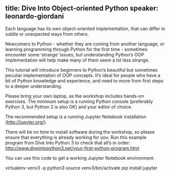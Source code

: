 title: Dive Into Object-oriented Python
speaker: leonardo-giordani
---
Each language has its own object-oriented implementation, that can differ in subtle or unexpected ways from others.

Newcomers to Python - whether they are coming from another language, or learning programming through Python for the first time - sometimes encounter some ‘strange’ issues, but understanding Python’s OOP implementation will help make many of them seem a lot less strange.

This tutorial will introduce beginners to Python’s beautiful but sometimes peculiar implementation of OOP concepts. It’s ideal for people who have a bit of Python knowledge and experience, and need to move from first steps to a deeper understanding.

Please bring your own laptop, as the workshop includes hands-on exercises. The minimum setup is a running Python console (preferably Python 3, but Python 2 is also OK) and your editor of choice.

The recommended setup is a running Jupyter Notebook installation (http://jupyter.org/).

There will be no time to install software during the workshop, so please ensure that everything is already working for you. Run this example program from Dive Into Python 3 to check that all’s in order: http://www.diveintopython3.net/your-first-python-program.html

You can use this code to get a working Jupyter Notebook environment:

virtualenv venv3 -p python3
source venv3/bin/activate
pip install jupyter
